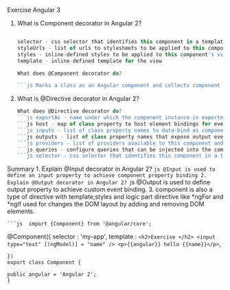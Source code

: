 Exercise Angular 3


1. What is Component decorator in Angular 2?
	```js  s the component metatdata

	selector - css selector that identifies this component in a template
	styleUrls - list of urls to stylesheets to be applied to this component's view
	styles - inline-defined styles to be applied to this component's view
	template - inline-defined template for the view
	
	What does @Component decorator do?

	```js Marks a class as an Angular component and collects component configuration metadata.

2. What is @Directive decorator in Angular 2?
	```js change the structure of the view
	What does @Directive decorator do?
	```js exportAs - name under which the component instance is exported in a template
	```js host - map of class property to host element bindings for events, properties and attributes
	```js inputs - list of class property names to data-bind as component inputs
	```js outputs - list of class property names that expose output events that others can subscribe to
	```js providers - list of providers available to this component and its children
	```js queries - configure queries that can be injected into the component
	```js selector - css selector that identifies this component in a template

Summary
	1. Explain @Input decorator in Angular 2?
		```js @Input is used to define an input property to achieve component property binding
	2. Explain @Output decorator in Angular 2?
		```js @Output is used to define output property to achieve custom event binding.
	3. component  is also a type of directive with template,styles and logic part
	directive like *ngFor and *ngIf used for changes the DOM layout by adding and removing DOM elements. 

	```js  import {Component} from '@angular/core';

@Component({
    selector : 'my-app',
    template : `
    <h2>Exercise </h2>
    <input type="text" [(ngModel)] = "name" />
    <p>{{angular}} hello {{name}}</p>
    `,

	})
 	export class Component {

    public angular = 'Angular 2';
 	}

